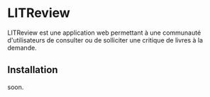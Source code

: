 # LITReview

LITReview est une application web permettant à une communauté d'utilisateurs de consulter ou de solliciter une critique de livres à la demande.

## Installation

soon.
